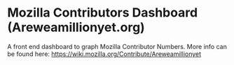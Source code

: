 Mozilla Contributors Dashboard (Areweamillionyet.org)
===================

A front end dashboard to graph Mozilla Contributor Numbers. More info can be found here: https://wiki.mozilla.org/Contribute/Areweamillionyet
